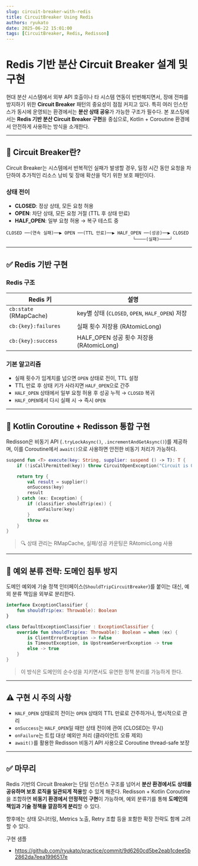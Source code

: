 ```yaml
---
slug: circuit-breaker-with-redis 
title: CircuitBreaker Using Redis 
authors: ryukato
date: 2025-06-22 15:01:00
tags: [CircuitBreaker, Redis, Redisson]
---
```


# Redis 기반 분산 Circuit Breaker 설계 및 구현

현대 분산 시스템에서 외부 API 호출이나 타 시스템 연동이 빈번해지면서, 장애 전파를 방지하기 위한 **Circuit Breaker** 패턴의 중요성이 점점 커지고 있다. 특히 여러 인스턴스가 동시에 운영되는 환경에서는 **분산 상태 공유**가 가능한 구조가 필수다. 본 포스팅에서는 **Redis 기반 분산 Circuit Breaker 구현**을 중심으로, Kotlin + Coroutine 환경에서 안전하게 사용하는 방식을 소개한다.

---
<!-- truncate -->

## 📌 Circuit Breaker란?

Circuit Breaker는 시스템에서 반복적인 실패가 발생할 경우, 일정 시간 동안 요청을 차단하여 추가적인 리소스 낭비 및 장애 확산을 막기 위한 보호 패턴이다.

### 상태 전이

* **CLOSED**: 정상 상태, 모든 요청 허용
* **OPEN**: 차단 상태, 모든 요청 거절 (TTL 후 상태 만료)
* **HALF\_OPEN**: 일부 요청 허용 → 복구 테스트 중

```plaintext
CLOSED ──(연속 실패)──▶ OPEN ──(TTL 만료)──▶ HALF_OPEN ──(성공)──▶ CLOSED
                                                └────(실패)────┘
```

---

## ✅ Redis 기반 구현

### Redis 구조

| Redis 키                | 설명                                         |
| ---------------------- | ------------------------------------------ |
| `cb:state` (RMapCache) | key별 상태 (`CLOSED`, `OPEN`, `HALF_OPEN`) 저장 |
| `cb:{key}:failures`    | 실패 횟수 저장용 (RAtomicLong)                    |
| `cb:{key}:success`     | HALF\_OPEN 성공 횟수 저장용 (RAtomicLong)         |

### 기본 알고리즘

* 실패 횟수가 임계치를 넘으면 `OPEN` 상태로 전이, TTL 설정
* TTL 만료 후 상태 키가 사라지면 `HALF_OPEN`으로 간주
* `HALF_OPEN` 상태에서 일부 요청 허용 후 성공 누적 → `CLOSED` 복귀
* `HALF_OPEN`에서 다시 실패 시 → 즉시 `OPEN`

---

## 🔧 Kotlin Coroutine + Redisson 통합 구현

Redisson은 비동기 API (`.tryLockAsync()`, `.incrementAndGetAsync()`)를 제공하며, 이를 Coroutine에서 `await()`으로 사용하면 안전한 비동기 처리가 가능하다.

```kotlin
suspend fun <T> execute(key: String, supplier: suspend () -> T): T {
    if (!isCallPermitted(key)) throw CircuitOpenException("Circuit is OPEN")

    return try {
        val result = supplier()
        onSuccess(key)
        result
    } catch (ex: Exception) {
        if (classifier.shouldTrip(ex)) {
            onFailure(key)
        }
        throw ex
    }
}
```

> 🔍 상태 관리는 RMapCache, 실패/성공 카운팅은 RAtomicLong 사용

---

## 🧠 예외 분류 전략: 도메인 침투 방지

도메인 예외에 기술 정책 인터페이스(`ShouldTripCircuitBreaker`)를 붙이는 대신, 예외 분류 책임을 외부로 분리한다.

```kotlin
interface ExceptionClassifier {
    fun shouldTrip(ex: Throwable): Boolean
}
```

```kotlin
class DefaultExceptionClassifier : ExceptionClassifier {
    override fun shouldTrip(ex: Throwable): Boolean = when (ex) {
        is ClientErrorException -> false
        is TimeoutException, is UpstreamServerException -> true
        else -> true
    }
}
```

> 이 방식은 도메인의 순수성을 지키면서도 유연한 정책 분리를 가능하게 한다.

---

## ⚠️ 구현 시 주의 사항

* `HALF_OPEN` 상태로의 전이는 `OPEN` 상태의 TTL 만료로 간주하거나, 명시적으로 관리
* `onSuccess`는 `HALF_OPEN`일 때만 상태 전이에 관여 (CLOSED는 무시)
* `onFailure`는 트립 대상 예외만 처리 (클라이언트 오류 제외)
* `await()`를 활용한 Redisson 비동기 API 사용으로 Coroutine thread-safe 보장

---

## ✅ 마무리

Redis 기반의 Circuit Breaker는 단일 인스턴스 구조를 넘어서 **분산 환경에서도 상태를 공유하며 보호 로직을 일관되게 적용**할 수 있게 해준다.
Redisson + Kotlin Coroutine을 조합하면 **비동기 환경에서 안정적인 구현**이 가능하며, 예외 분류기를 통해 **도메인의 책임과 기술 정책을 깔끔하게 분리**할 수 있다.

향후에는 상태 모니터링, Metrics 노출, Retry 조합 등을 포함한 확장 전략도 함께 고려할 수 있다.

구현 샘플
* https://github.com/ryukato/practice/commit/9d6260cd5be2eab1cdee5b2862da7eea1996517e
